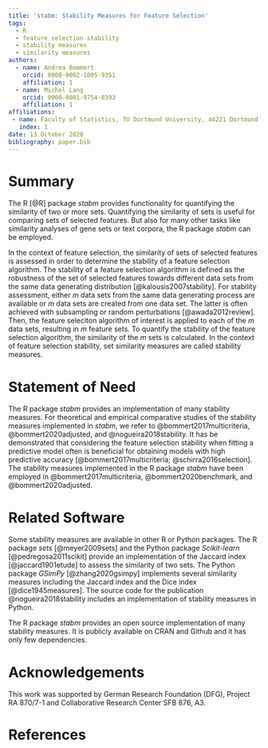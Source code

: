 ```yaml
---
title: 'stabm: Stability Measures for Feature Selection'
tags:
  - R
  - feature selection stability
  - stability measures
  - similarity measures
authors:
  - name: Andrea Bommert
    orcid: 0000-0002-1005-9351
    affiliation: 1
  - name: Michel Lang
    orcid: 0000-0001-9754-0393
    affiliation: 1
affiliations:
 - name: Faculty of Statistics, TU Dortmund University, 44221 Dortmund, Germany
   index: 1
date: 13 October 2020
bibliography: paper.bib
---
```


# Summary
The R [@R] package *stabm* provides functionality for quantifying the similarity of two or more sets.
Quantifying the similarity of sets is useful for comparing sets of selected features.
But also for many other tasks like similarity analyses of gene sets or text corpora, the R package *stabm* can be employed.

In the context of feature selection, the similarity of sets of selected features is assessed in order to determine the stability of a feature selection algorithm.
The stability of a feature selection algorithm is defined as the robustness of the set of selected features towards different data sets from the same data generating distribution [@kalousis2007stability].
For stability assessment, either *m* data sets from the same data generating process are available or *m* data sets are created from one data set.
The latter is often achieved with subsampling or random perturbations [@awada2012review].
Then, the feature seleciton algorithm of interest is applied to each of the *m* data sets, resulting in *m* feature sets.
To quantify the stability of the feature selection algorithm, the similarity of the *m* sets is calculated.
In the context of feature selection stability, set similarity measures are called stability measures.

# Statement of Need
The R package *stabm* provides an implementation of many stability measures.
For theoretical and empirical comparative studies of the stability measures implemented in *stabm*, we refer to @bommert2017multicriteria, @bommert2020adjusted, and @nogueira2018stability.
It has be demonstrated that considering the feature selection stability when fitting a predictive model often is beneficial for obtaining models with high predictive accuracy [@bommert2017multicriteria; @schirra2016selection].
The stability measures implemented in the R package *stabm* have been employed in @bommert2017multicriteria, @bommert2020benchmark, and @bommert2020adjusted.

# Related Software
Some stability measures are available in other R or Python packages.
The R package *sets* [@meyer2009sets] and the Python package *Scikit-learn* [@pedregosa2011scikit] provide an implementation of the Jaccard index [@jaccard1901etude] to assess the similarity of two sets.
The Python package *GSimPy* [@zhang2020gsimpy] implements several similarity measures including the Jaccard index and the Dice index [@dice1945measures].
The source code for the publication @nogueira2018stability includes an implementation of stability measures in Python.

The R package *stabm* provides an open source implementation of many stability measures.
It is publicly available on CRAN and Github and it has only few dependencies.


# Acknowledgements

This work was supported by German Research Foundation (DFG), Project RA 870/7-1 and Collaborative Research Center SFB 876, A3.

# References
